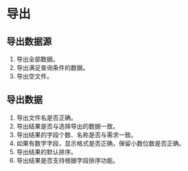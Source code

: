 # 导出
## 导出数据源
1. 导出全部数据。
2. 导出满足查询条件的数据。
3. 导出空文件。

## 导出数据
1. 导出文件名是否正确。
2. 导出结果是否与选择导出的数据一致。
3. 导出结果的字段个数、名称是否与需求一致。
4. 如果有数字字段，显示格式是否正确，保留小数位数是否正确。
5. 导出结果的默认排序。
6. 导出结果是否支持根据字段排序功能。